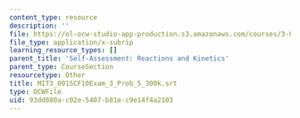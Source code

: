 ```yaml
---
content_type: resource
description: ''
file: https://ol-ocw-studio-app-production.s3.amazonaws.com/courses/3-091sc-introduction-to-solid-state-chemistry-fall-2010/93dd880ac02e5407b81ec9e14f4a2103_MIT3_091SCF10Exam_3_Prob_5_300k.vtt
file_type: application/x-subrip
learning_resource_types: []
parent_title: 'Self-Assessment: Reactions and Kinetics'
parent_type: CourseSection
resourcetype: Other
title: MIT3_091SCF10Exam_3_Prob_5_300k.srt
type: OCWFile
uid: 93dd880a-c02e-5407-b81e-c9e14f4a2103
---
```

